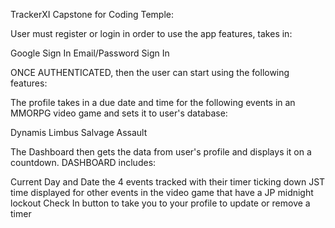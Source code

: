 TrackerXI Capstone for Coding Temple:

User must register or login in order to use the app features, takes in:

   Google Sign In
   Email/Password Sign In

ONCE AUTHENTICATED, then the user can start using the following features:

The profile takes in a due date and time for the following events in an MMORPG video game and sets it to user's database:

   Dynamis
   Limbus
   Salvage
   Assault

The Dashboard then gets the data from user's profile and displays it on a countdown. DASHBOARD includes:

   Current Day and Date
   the 4 events tracked with their timer ticking down
   JST time displayed for other events in the video game that have a JP midnight lockout
   Check In button to take you to your profile to update or remove a timer
